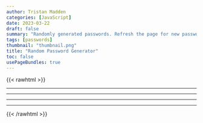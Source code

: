 ```yaml
---
author: Tristan Madden
categories: [JavaScript]
date: 2023-03-22
draft: false
summary: "Randomly generated passwords. Refresh the page for new passwords."
tags: [passwords]
thumbnail: "thumbnail.png"
title: "Random Password Generator"
toc: false
usePageBundles: true
---
```


{{< rawhtml >}}
      <hr>
      <div id="passwords"></div>
      <hr>
      <div id="worse-passwords"></div>
      <hr>
      <div id="worser-passwords"></div>
      <hr>
{{< /rawhtml >}}
    
<script>

//Passwords
  for (let i = 0; i <= 9; i++) {
    let passwordLength = 12 + i;
let password = Array.from(crypto.getRandomValues(new Uint8Array(passwordLength))).map(byte => String.fromCharCode(33 + byte % 94)).join('');
    
    const para = document.createElement("p");
    const node = document.createTextNode(password);
    para.appendChild(node);

    const element = document.getElementById("passwords");
    element.appendChild(para);

  }
  //Worse Passwords
    for (let i = 0; i <= 9; i++) {
    let passwordLength = 12 + i;
    let password = Array.from(crypto.getRandomValues(new Uint8Array(passwordLength)))
  .map(byte => {
    const offset = byte % 62;
    if (offset < 10) {
      return String.fromCharCode(48 + offset); // 0-9
    } else if (offset < 36) {
      return String.fromCharCode(65 + offset - 10); // A-Z
    } else {
      return String.fromCharCode(97 + offset - 36); // a-z
    }
  })
  .join('');

    const para = document.createElement("p");
    const node = document.createTextNode(password);
    para.appendChild(node);

    const element = document.getElementById("worse-passwords");
    element.appendChild(para);

  }
//Worser Passwords
    for (let i = 0; i <= 9; i++) {
    let passwordLength = 12 + i;
    let password = Array.from(crypto.getRandomValues(new Uint8Array(passwordLength)))
 .map(byte => {
    const offset = byte % 52;
    if (offset < 26) {
      return String.fromCharCode(65 + offset); // A-Z
    } else {
      return String.fromCharCode(97 + offset - 26); // a-z
    }
  })
  .join('');

    const para = document.createElement("p");
    const node = document.createTextNode(password);
    para.appendChild(node);

    const element = document.getElementById("worser-passwords");
    element.appendChild(para);

  }
</script>
<!-- {{- define "page-script" -}} -->

<!-- {{- end -}} -->